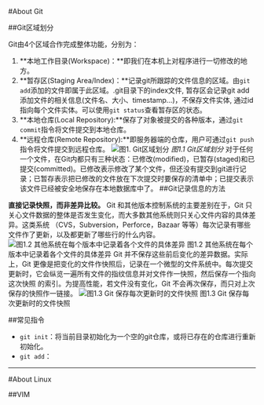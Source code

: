 #About Git

##Git区域划分

Git由4个区域合作完成整体功能，分别为：
1.  **本地工作目录(Workspace)：**即我们在本机上对程序进行一切修改的地方。
2.   **暂存区(Staging Area/Index)：**记录git所跟踪的文件信息的区域。由`git add`添加的文件即属于此区域。.git目录下的index文件, 暂存区会记录git add添加文件的相关信息(文件名、大小、timestamp...)，不保存文件实体, 通过id指向每个文件实体。可以使用`git status`查看暂存区的状态。
3. **本地仓库(Local Repository):**保存了对象被提交的各种版本，通过`git commit`指令将文件提交到本地仓库。
4. **远程仓库(Remote Repository):**即服务器端的仓库，用户可通过`git push`指令将文件提交到远程仓库。
![图1. Git区域划分](3832623-7b8d199a80ce5817.png)
*图1.1 Git区域划分*
对于任何一个文件，在Git内都只有三种状态：已修改(modified)，已暂存(staged)和已提交(committed)。已修改表示修改了某个文件，但还没有提交到git进行记录；已暂存表示把已修改的文件放在下次提交时要保存的清单中；已提交表示该文件已经被安全地保存在本地数据库中了。
##Git记录信息的方法

**直接记录快照，而非差异比较。**
Git 和其他版本控制系统的主要差别在于，Git 只关心文件数据的整体是否发生变化，而大多数其他系统则只关心文件内容的具体差异。这类系统 （CVS，Subversion，Perforce，Bazaar 等等）每次记录有哪些文件作了更新，以及都更新了哪些行的什么内容。
![图1.2 其他系统在每个版本中记录着各个文件的具体差异](Git-start4.png)
图1.2 其他系统在每个版本中记录着各个文件的具体差异
Git 并不保存这些前后变化的差异数据。实际上，Git 更像是把变化的文件作快照后，记录在一个微型的文件系统中。每次提交更新时，它会纵览一遍所有文件的指纹信息并对文件作一快照，然后保存一个指向这次快照 的索引。为提高性能，若文件没有变化，Git 不会再次保存，而只对上次保存的快照作一链接。
![图1.3 Git 保存每次更新时的文件快照](Git-start5.png)
图1.3 Git 保存每次更新时的文件快照

##常见指令

- `git init`：将当前目录初始化为一个空的git仓库，或将已存在的仓库进行重新初始化。
- `git add`：

----
#About Linux


##VIM
